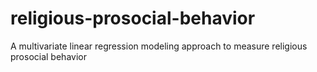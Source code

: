 # religious-prosocial-behavior
A multivariate linear regression modeling approach to measure religious prosocial behavior
